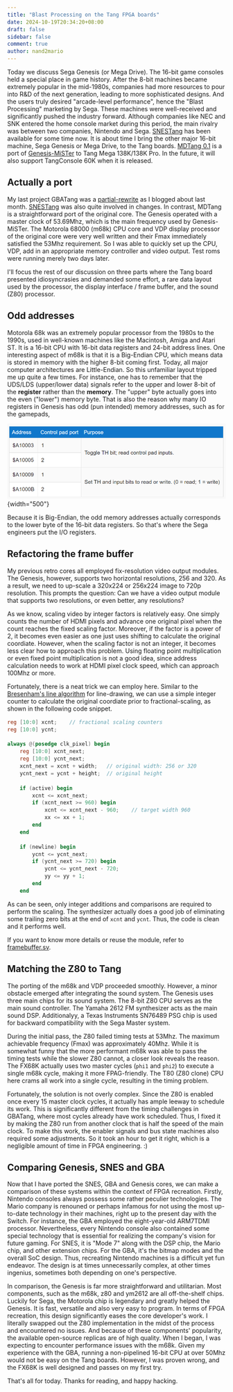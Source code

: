 ```yaml
---
title: "Blast Processing on the Tang FPGA boards"
date: 2024-10-19T20:34:20+08:00
draft: false
sidebar: false
comment: true
author: nand2mario
---
```


Today we discuss Sega Genesis (or Mega Drive). The 16-bit game consoles held a special place in game history. After the 8-bit machines became extremely popular in the mid-1980s, companies had more resources to pour into R&D of the next generation, leading to more sophisticated designs. And the users truly desired "arcade-level performance", hence the "Blast Processing" marketing by Sega. These machines were well-received and significantly pushed the industry forward. Although companies like NEC and SNK entered the home console market during this period, the main rivalry was between two companies, Nintendo and Sega. [SNESTang](https://github.com/nand2mario/snestang) has been available for some time now. It is about time I bring the other major 16-bit machine, Sega Genesis or Mega Drive, to the Tang boards. [MDTang 0.1](https://github.com/nand2mario/mdtang) is a port of [Genesis-MiSTer](https://github.com/MiSTer-devel/Genesis_MiSTer) to Tang Mega 138K/138K Pro. In the future, it will also support TangConsole 60K when it is released.

<!--more-->

## Actually a port

My last project GBATang was a [partial-rewrite](https://nand2mario.github.io/posts/2024/gbatang_part_1/) as I blogged about last month. [SNESTang](https://github.com/nand2mario/snestang) was also quite involved in changes. In contrast, MDTang is a straightforward port of the original core. The Genesis operated with a master clock of 53.69Mhz, which is the main frequency used by Genesis-MiSTer. The Motorola 68000 (m68k) CPU core and VDP display processor of the original core were very well written and their Fmax immediately satisfied the 53Mhz requirement. So I was able to quickly set up the CPU, VDP, add in an appropriate memory controller and video output. Test roms were running merely two days later.

I'll focus the rest of our discussion on three parts where the Tang board presented idiosyncrasies and demanded some effort, a rare data layout used by the processor, the display interface / frame buffer, and the sound (Z80) processor.

## Odd addresses

Motorola 68k was an extremely popular processor from the 1980s to the 1990s, used in well-known machines like the Macintosh, Amiga and Atari ST. It is a 16-bit CPU with 16-bit data registers and 24-bit address lines. One interesting aspect of m68k is that it is a Big-Endian CPU, which means data is stored in memory with the higher 8-bit coming first. Today, all major computer architectures are Little-Endian. So this unfamiliar layout tripped me up quite a few times. For instance, one has to remember that the UDS/LDS (upper/lower data) signals refer to the upper and lower 8-bit of the **register** rather than the **memory**. The "upper" byte actually goes into the even ("lower") memory byte. That is also the reason why many IO registers in Genesis has odd (pun intended) memory addresses, such as for the gamepads,

![IO registers](io_registers.png)
{width="500"}

Because it is Big-Endian, the odd memory addresses actually corresponds to the lower byte of the 16-bit data registers. So that's where the Sega engineers put the I/O registers.

## Refactoring the frame buffer

My previous retro cores all employed fix-resolution video output modules. The Genesis, however, supports two horizontal resolutions, 256 and 320. As a result, we need to up-scale a 320x224 or 256x224 image to 720p resolution. This prompts the question: Can we have a video output module that supports two resolutions, or even better, any resolutions? 

As we know, scaling video by integer factors is relatively easy. One simply counts the number of HDMI pixels and advance one original pixel when the count reaches the fixed scaling factor. Moreover, if the factor is a power of 2, it becomes even easier as one just uses shifting to calculate the original coordiate. However, when the scaling factor is not an integer, it becomes less clear how to approach this problem. Using floating point multiplication or even fixed point multiplication is not a good idea, since address calculation needs to work at HDMI pixel clock speed, which can approach 100Mhz or more.

Fortunately, there is a neat trick we can employ here. Similar to the [Bresenham's line algorithm](https://en.wikipedia.org/wiki/Bresenham%27s_line_algorithm) for line-drawing, we can use a simple integer counter to calculate the original coordiate prior to fractional-scaling, as shown in the following code snippet. 

```verilog
reg [10:0] xcnt;    // fractional scaling counters
reg [10:0] ycnt;

always @(posedge clk_pixel) begin
    reg [10:0] xcnt_next;
    reg [10:0] ycnt_next;
    xcnt_next = xcnt + width;   // original width: 256 or 320
    ycnt_next = ycnt + height;  // original height

    if (active) begin
        xcnt <= xcnt_next;
        if (xcnt_next >= 960) begin
            xcnt <= xcnt_next - 960;    // target width 960
            xx <= xx + 1;
        end
    end

    if (newline) begin
        ycnt <= ycnt_next;
        if (ycnt_next >= 720) begin
            ycnt <= ycnt_next - 720;
            yy <= yy + 1;
        end
    end
```

As can be seen, only integer additions and comparisons are required to perform the scaling. The synthesizer actually does a good job of eliminating some trailing zero bits at the end of `xcnt` and `ycnt`. Thus, the code is clean and it performs well.

If you want to know more details or reuse the module, refer to [framebuffer.sv](https://github.com/nand2mario/mdtang/blob/master/src/iosys/framebuffer.sv).

## Matching the Z80 to Tang

The porting of the m68k and VDP proceeded smoothly. However, a minor obstacle emerged after integrating the sound system. The Genesis uses three main chips for its sound system. The 8-bit Z80 CPU serves as the main sound controller. The Yamaha 2612 FM synthesizer acts as the main sound DSP. Additionalyy, a Texas Instruments SN76489 PSG chip is used for backward compatibility with the Sega Master system. 

During the initial pass, the Z80 failed timing tests at 53Mhz. The maximum achievable frequency (Fmax) was approximately 40Mhz. While it is somewhat funny that the more performant m68k was able to pass the timing tests while the slower Z80 cannot, a closer look reveals the reason. The FX68K actually uses two master cycles (`phi1` and `phi2`) to execute a single m68k cycle, making it more FPAG-friendly. The T80 (Z80 clone) CPU here crams all work into a single cycle, resulting in the timing problem.

Fortunately, the solution is not overly complex. Since the Z80 is enabled once every 15 master clock cycles, it actually has ample leeway to schedule its work. This is significantly different from the timing challenges in GBATang, where most cycles already have work scheduled. Thus, I fixed it by making the Z80 run from another clock that is half the speed of the main clock. To make this work, the enabler signals and bus state machines also required some adjustments. So it took an hour to get it right, which is a negligible amount of time in FPGA engineering. :)

## Comparing Genesis, SNES and GBA

Now that I have ported the SNES, GBA and Genesis cores, we can make a comparison of these systems within the context of FPGA recreation. Firstly, Nintendo consoles always possess some rather peculier technologies. The Mario company is renouned or perhaps infamous for not using the most up-to-date technology in their machines, right up to the present day with the Switch. For instance, the GBA employed the eight-year-old ARM7TDMI processor. Nevertheless, every Nintendo console also contained some special technology that is essential for realizing the company's vision for future gaming. For SNES, it is "Mode 7" along with the DSP chip, the Mario chip, and other extension chips. For the GBA, it's the bitmap modes and the overall SoC design. Thus, recreating Nintendo machines is a difficult yet fun endeavor. The design is at times unnecessarily complex, at other times ingenius, sometimes both depending on one's perspective.

In comparison, the Genesis is far more straightforward and utilitarian. Most components, such as the m68k, z80 and ym2612 are all off-the-shelf chips. Luckily for Sega, the Motorola chip is legendary and greatly helped the Genesis. It is fast, versatile and also very easy to program. In terms of FPGA recreation, this design significantly eases the core developer's work. I literally swapped out the Z80 implementation in the midst of the process and encountered no issues. And because of these components' popularity, the available open-source replicas are of high quality. When I began, I was expecting to encounter performance issues with the m68k. Given my experience with the GBA, running a non-pipelined 16-bit CPU at over 50Mhz would not be easy on the Tang boards. However, I was proven wrong, and the FX68K is well designed and passes on my first try.

That's all for today. Thanks for reading, and happy hacking.

